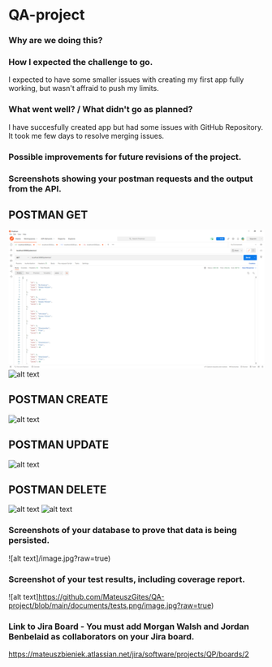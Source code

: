 # QA-project

### Why are we doing this? 


### How I expected the challenge to go. 
I expected to have some smaller issues with creating my first app fully working, but wasn't affraid to push my limits.

### What went well? / What didn't go as planned? 
I have succesfully created app but had some issues with GitHub Repository. It took me few days to resolve merging issues.

### Possible improvements for future revisions of the project. 


### Screenshots showing your postman requests and the output from the API.
## POSTMAN GET
![alt text](https://github.com/MateuszGites/QA-project/blob/main/documents/Postman%20GetAll.png?raw=true)
![alt text](https://github.com/MateuszGites/QA-project/blob/main/documents/Postman%20GetById.png/image.jpg?raw=true)
## POSTMAN CREATE
![alt text](https://github.com/MateuszGites/QA-project/blob/main/documents/Postman%20Create.png/image.jpg?raw=true)
## POSTMAN UPDATE
![alt text](https://github.com/MateuszGites/QA-project/blob/main/documents/Postman%20Update.png/image.jpg?raw=true)
## POSTMAN DELETE
![alt text](https://github.com/MateuszGites/QA-project/blob/main/documents/Postman%20Delete.png/image.jpg?raw=true)
![alt text](https://github.com/MateuszGites/QA-project/blob/main/documents/Postman%20Delete%20Check.png/image.jpg?raw=true)

### Screenshots of your database to prove that data is being persisted. 
![alt text]/image.jpg?raw=true)

### Screenshot of your test results, including coverage report. 
![alt text]https://github.com/MateuszGites/QA-project/blob/main/documents/tests.png/image.jpg?raw=true)

### Link to Jira Board - You must add Morgan Walsh and Jordan Benbelaid as collaborators on your Jira board. 
https://mateuszbieniek.atlassian.net/jira/software/projects/QP/boards/2
